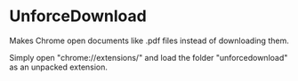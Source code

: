 # UnforceDownload
Makes Chrome open documents like .pdf files instead of downloading them.

Simply open "chrome://extensions/" and load the folder "unforcedownload" as an unpacked extension.
